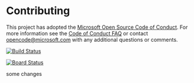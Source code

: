 # Contributing

This project has adopted the [Microsoft Open Source Code of Conduct](https://opensource.microsoft.com/codeofconduct/). For more information see the [Code of Conduct FAQ](https://opensource.microsoft.com/codeofconduct/faq/) or contact [opencode@microsoft.com](mailto:opencode@microsoft.com) with any additional questions or comments.

[![Build Status](https://dev.azure.com/renu0389/Parts%20Unlimited%20E2E%20-%20GitHub%20Integration/_apis/build/status/renuka788.PartsUnlimitedE2E?branchName=refs%2Fpull%2F1%2Fmerge)](https://dev.azure.com/renu0389/Parts%20Unlimited%20E2E%20-%20GitHub%20Integration/_build/latest?definitionId=6&branchName=refs%2Fpull%2F1%2Fmerge)

[![Board Status](https://dev.azure.com/renu0389/12eb0df1-57c2-4448-b151-d8ee2d7624f5/b9c2b20d-cb53-4424-8111-f8ddebac9a20/_apis/work/boardbadge/ea492ec3-928e-449b-b236-c5af362913cb?columnOptions=1)](https://dev.azure.com/renu0389/12eb0df1-57c2-4448-b151-d8ee2d7624f5/_boards/board/t/b9c2b20d-cb53-4424-8111-f8ddebac9a20/Microsoft.RequirementCategory/)

some changes
